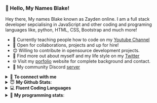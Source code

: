 
### 👋 Hello, My Names Blake!

Hey there, My names Blake known as Zayden online. I am a full stack developer sepcialising in JavaScript and other coding and programing languages like, python, HTML, CSS, Bootstrap and much more! 

- 👨 Currently teaching people how to code on my [Youtube Channel](https://youtube.com/ZaydenTheDeveloper)
- 🤝 Open for collaborations, projects and up for hire!
- 😊 Willing to contribute in opensource development projects.
- 👨 Find more out about myself and my life style on my [Twitter](https://twitter.com/ZaydenHimself)
- 🌐 Visit my [porfolio](https://zayden.me) website for complete background and contact.
- 👋 My community Discord [server](https://discord.gg/9fuNWS7)

<details>
<summary>🤝 <b>To connect with me</b></summary>

<p align = "center">

  [<img src ="https://img.shields.io/badge/discord-%237289DA.svg?&style=for-the-badge&logo=discord&logoColor=white2">](https://discord.gg/9fuNWS7)
  [<img src="https://img.shields.io/badge/twitter-%231DA1F2.svg?&style=for-the-badge&logo=twitter&logoColor=white" />](https://twitter.com/ZaydenHimself) 
  [<img src = "https://img.shields.io/badge/instagram-%23E4405F.svg?&style=for-the-badge&logo=instagram&logoColor=white">](https://www.instagram.com/ZaydenHimself/)
 [<img src = "https://img.shields.io/badge/youtube-%23FF0000.svg?&style=for-the-badge&logo=youtube&logoColor=white">](https://youtube.com/ZaydenTheDeveloper)
</p>

</details>

<details>
 <summary>😇 <b>My Github Stats</b>: </summary>
<p align = "center">
  <img src = "https://github-readme-stats.vercel.app/api?username=Zayyden&show_icons=true&theme=tokyonight&line_height=27">
  <img src = "https://github-readme-stats.vercel.app/api/top-langs/?username=Zayyden&theme=tokyonight">
</p>


</details>

<details>
<summary>💻 <b>Fluent Coding Languages</b></summary>

<p align = "left">

<img src ="https://img.shields.io/badge/javascript%20-%23323330.svg?&style=for-the-badge&logo=javascript&logoColor=%23F7DF1E">
<img src ="https://img.shields.io/badge/node.js%20-%2343853D.svg?&style=for-the-badge&logo=node.js&logoColor=white">
<img src ="https://img.shields.io/badge/html5%20-%23E34F26.svg?&style=for-the-badge&logo=html5&logoColor=white">
<img src = "https://img.shields.io/badge/css3%20-%231572B6.svg?&style=for-the-badge&logo=css3&logoColor=whit">
<img src = "https://img.shields.io/badge/python%20-%2314354C.svg?&style=for-the-badge&logo=python&logoColor=white">
<img src = "https://img.shields.io/badge/vuejs%20-%2335495e.svg?&style=for-the-badge&logo=vue.js&logoColor=%234FC08D">
<img src = "https://img.shields.io/badge/MongoDB-%234ea94b.svg?&style=for-the-badge&logo=mongodb&logoColor=white">

</p>

</details>

<details> 
 <summary>🤖 <b>My programming stats</b>: </summary>
<br>
<!--START_SECTION:waka-->




<!--END_SECTION:waka-->
</details>



